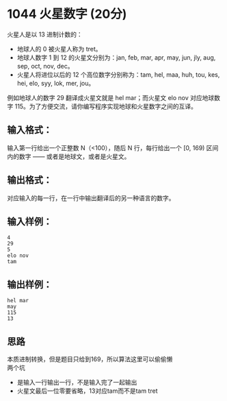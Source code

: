 # 1044 火星数字 (20分)
火星人是以 13 进制计数的：
+ 地球人的 0 被火星人称为 tret。
+ 地球人数字 1 到 12 的火星文分别为：jan, feb, mar, apr, may, jun, jly, aug, sep, oct, nov, dec。
+ 火星人将进位以后的 12 个高位数字分别称为：tam, hel, maa, huh, tou, kes, hei, elo, syy, lok, mer, jou。  

例如地球人的数字 29 翻译成火星文就是 hel mar；而火星文 elo nov 对应地球数字 115。为了方便交流，请你编写程序实现地球和火星数字之间的互译。

## 输入格式：
输入第一行给出一个正整数 N（<100），随后 N 行，每行给出一个 [0, 169) 区间内的数字 —— 或者是地球文，或者是火星文。

## 输出格式：
对应输入的每一行，在一行中输出翻译后的另一种语言的数字。

## 输入样例：
```
4  
29  
5
elo nov
tam
``` 
## 输出样例：
```
hel mar
may
115
13
```

## 思路
本质进制转换，但是题目只给到169，所以算法这里可以偷偷懒  
两个坑
+ 是输入一行输出一行，不是输入完了一起输出
+ 火星文最后一位零要省略，13对应tam而不是tam tret
